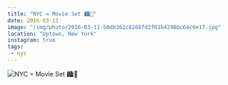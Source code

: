 ```yaml
---
title: "NYC = Movie Set 🏙🎥"
date: 2016-03-11
image: "/img/photo/2016-03-11-50db362c8268fd2f61b42986c64c0e17.jpg"
location: "Uptown, New York"
instagram: true
tags:
 - nyc
---
```


![NYC = Movie Set 🏙🎥](/img/photo/2016-03-11-50db362c8268fd2f61b42986c64c0e17.jpg)
